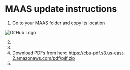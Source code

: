 # MAAS update instructions


1. Go to your MAAS folder and copy its location

![GitHub Logo](/folder_location.png)

2. 
3. 
4. Download PDFs from here: https://cbu-pdf.s3.us-east-2.amazonaws.com/pdf/pdf.zip
5. 

